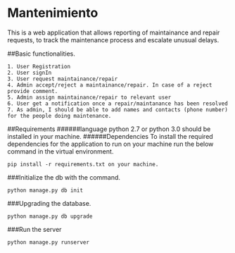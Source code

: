 # Mantenimiento
This is a web application that allows reporting of maintainance and repair requests, to track the maintenance process and escalate unusual delays.

##Basic functionalities.
```
1. User Registration
2. User signIn
3. User request maintainance/repair
4. Admin accept/reject a maintainance/repair. In case of a reject provide comment.
5. Admin assign maintainance/repair to relevant user
6. User get a notification once a repair/maintanance has been resolved
7. As admin, I should be able to add names and contacts (phone number) for the people doing maintenance.
``` 

##Requirements
######language
python 2.7 or python 3.0 should be installed in your machine.
######Dependencies
To install the required dependencies for the application to run on your machine run the below command in the virtual environment.
```
pip install -r requirements.txt on your machine.
```
###Initialize the db with the command.
```
python manage.py db init
```
###Upgrading the database.
```
python manage.py db upgrade
```
###Run the server
```
python manage.py runserver
```